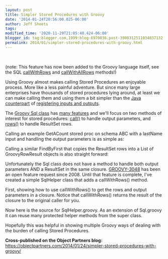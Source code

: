 ```yaml
---
layout: post
title: Simpler Stored Procedures with Groovy
date: '2014-01-24T20:56:00.025-06:00'
author: Jeff Sheets
tags:
modified_time: '2020-11-29T21:05:40.424-06:00'
blogger_id: tag:blogger.com,1999:blog-6970836.post-3908312511034837132
permalink: 2014/01/simpler-stored-procedures-with-groovy.html
---
```


<p>&nbsp;</p><p>(note: This feature has now been
      added to the Groovy language itself, see the SQL <a
      href="https://docs.groovy-lang.org/latest/html/api/groovy/sql/Sql.html#callWithRows(groovy.lang.GString,groovy.lang.Closure)">callWithRows</a>
      and <a
      href="https://docs.groovy-lang.org/latest/html/api/groovy/sql/Sql.html#callWithAllRows(groovy.lang.GString,groovy.lang.Closure)">callWithAllRows</a>
      methods!) <br /></p><p>Using Groovy almost makes calling Stored Procedures
      an enjoyable process. More like a less painful adventure. But since many large enterprises
      have thousands of stored procedures lying around, at least we can make calling them and using
      them a bit simpler than the <a
      href="http://docs.oracle.com/javase/tutorial/jdbc/basics/storedprocedures.html">Java
      counterpart</a> of <a
      href="http://dev.mysql.com/doc/refman/5.5/en/connector-j-usagenotes-statements-callable.html">registering
      inputs and outputs</a>.</p>
      <p>The <a href="http://groovy.codehaus.org/api/groovy/sql/Sql.html">Groovy Sql
      class</a> has <a href="http://groovy.codehaus.org/Database+features">many
      features</a> and we'll focus on two methods of interest for stored procedures: <a
      href="http://groovy.codehaus.org/api/groovy/sql/Sql.html#call(groovy.lang.GString,
      groovy.lang.Closure)">call()</a> to handle output parameters, and <a
      href="http://groovy.codehaus.org/api/groovy/sql/Sql.html#rows(groovy.lang.GString,
      groovy.lang.Closure)">rows()</a> to handle ResultSet rows.</p>
      <p>Calling an example GetACount stored proc on schema ABC with a lastName input and
      handling the output parameters is as simple as:<br /><script
      src="https://gist.github.com/jeffsheets/8461540.js?file=GroovySqlWithOutputsExample.groovy"></script></p>
      <p>Calling a similar FindByFirst that copies the ResultSet rows into a List of
      GroovyRowResult objects is also straight forward:<br /><script
      src="https://gist.github.com/jeffsheets/8461540.js?file=GroovySqlWithResultSetRows.groovy"></script></p>
      <p>Unfortunately the Sql class does not have a method to handle both output parameters
      AND a ResultSet in the same closure. <a
      href="http://jira.codehaus.org/browse/GROOVY-3048">GROOVY-3048</a> has been an open
      feature request since 2008. Until that feature is complete, I've created a simple SqlHelper
      class that adds a callWithRows() method.</p>
      <p>First, showing how to use callWithRows() to get the rows and output parameters in a
      closure. Notice that callWithRows() returns the result of the closure to the original caller
      for you.<br /><script
      src="https://gist.github.com/jeffsheets/8461540.js?file=GroovySqlWithOutputsAndResultSetRows.groovy"></script></p>
      <p>Now here is the source for SqlHelper.groovy. As an extension of Sql.groovy it can
      reuse many protected helper methods from the super class.<br /><script
      src="https://gist.github.com/jeffsheets/8461540.js?file=SqlHelper.groovy"></script></p>
      <p>Hopefully this was helpful in showing multiple Groovy ways of dealing with the burden
      of calling Stored Procedures.</p><p><b>Cross-published on the Object
      Partners blog:&nbsp; </b><a
      href="https://objectpartners.com/2014/01/24/simpler-stored-procedures-with-groovy/">https://objectpartners.com/2014/01/24/simpler-stored-procedures-with-groovy/</a><br
      /></p>